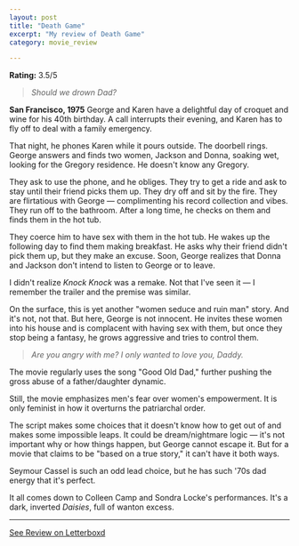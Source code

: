 ```yaml
---
layout: post
title: "Death Game"
excerpt: "My review of Death Game"
category: movie_review

---
```


**Rating:** 3.5/5

<blockquote><i>Should we drown Dad?</i></blockquote><b>San Francisco, 1975</b>
George and Karen have a delightful day of croquet and wine for his 40th birthday. A call interrupts their evening, and Karen has to fly off to deal with a family emergency.

That night, he phones Karen while it pours outside. The doorbell rings. George answers and finds two women, Jackson and Donna, soaking wet, looking for the Gregory residence. He doesn't know any Gregory.

They ask to use the phone, and he obliges. They try to get a ride and ask to stay until their friend picks them up. They dry off and sit by the fire. They are flirtatious with George — complimenting his record collection and vibes. They run off to the bathroom. After a long time, he checks on them and finds them in the hot tub.

They coerce him to have sex with them in the hot tub. He wakes up the following day to find them making breakfast. He asks why their friend didn't pick them up, but they make an excuse. Soon, George realizes that Donna and Jackson don't intend to listen to George or to leave.

I didn't realize <i>Knock Knock</i> was a remake. Not that I've seen it — I remember the trailer and the premise was similar.

On the surface, this is yet another "women seduce and ruin man" story. And it's not, not that. But here, George is not innocent. He invites these women into his house and is complacent with having sex with them, but once they stop being a fantasy, he grows aggressive and tries to control them.

<blockquote><i>Are you angry with me? I only wanted to love you, Daddy.</i></blockquote>The movie regularly uses the song "Good Old Dad," further pushing the gross abuse of a father/daughter dynamic.

Still, the movie emphasizes men's fear over women's empowerment. It is only feminist in how it overturns the patriarchal order.

The script makes some choices that it doesn't know how to get out of and makes some impossible leaps. It could be dream/nightmare logic — it's not important why or how things happen, but George cannot escape it. But for a movie that claims to be "based on a true story," it can't have it both ways.

Seymour Cassel is such an odd lead choice, but he has such '70s dad energy that it's perfect.

It all comes down to Colleen Camp and Sondra Locke's performances. It's a dark, inverted <i>Daisies</i>, full of wanton excess.

<hr>

[See Review on Letterboxd](https://boxd.it/6kwCfv)
